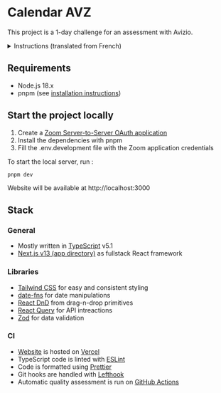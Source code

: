 # Calendar AVZ

This project is a 1-day challenge for an assessment with Avizio.

<details>
<summary>Instructions (translated from French)</summary>

> **Objective:**
> To create a web page for booking a Zoom call (https://zoom.us/).
>
> **Details:**
> The page should display a calendar week, and allow the user to book a meeting by drag & drop (Google Calendar interface type). When the user has chosen a slot in this way, a window appears displaying the date, the selected start and end times, an "Object" field and two buttons (validate and cancel).
> If the user validates, a Zoom call should be created on the chosen slot, and a confirmation displayed to the user.
>
> **Constraints:**
> Javascript technologies React.js and Node.js will be used for this exercise.
> The time required for this exercise is approximately 2 hours.
>
> **Additional instructions:**
> The candidate will create a Zoom account dedicated to this exercise and provide access to the expert.
> The candidate will create a github repository(s) to host his code, and commit it regularly to keep track of progress.
>
> Items to be supplied to the expert at the same time as the case is submitted:
>
> - Zoom login to access the account
> - Links to github repository(ies)
> - Any additional instructions the candidate deems necessary to show the expert how to test the code.

</details>

## Requirements

- Node.js 18.x
- pnpm (see [installation instructions](https://pnpm.io/fr/installation))

## Start the project locally

1. Create a [Zoom Server-to-Server OAuth application](https://developers.zoom.us/docs/internal-apps/s2s-oauth/)
2. Install the dependencies with pnpm
3. Fill the .env.development file with the Zoom application credentials

To start the local server, run :

```shell
pnpm dev
```

Website will be available at http://localhost:3000

## Stack

### General

- Mostly written in [TypeScript](https://www.typescriptlang.org/) v5.1
- [Next.js v13 (app directory)](https://nextjs.org/docs/app) as fullstack React framework

### Libraries

- [Tailwind CSS](https://tailwindcss.com/) for easy and consistent styling
- [date-fns](https://date-fns.org) for date manipulations
- [React DnD](https://react-dnd.github.io/react-dnd/) from drag-n-drop primitives
- [React Query](https://tanstack.com/query/latest/docs/react/overview) for API intreactions
- [Zod](https://zod.dev/) for data validation

### CI

- [Website](https://avz.bour.tech) is hosted on [Vercel](https://vercel.com)
- TypeScript code is linted with [ESLint](https://eslint.org/)
- Code is formatted using [Prettier](https://prettier.io/)
- Git hooks are handled with [Lefthook](https://github.com/evilmartians/lefthook)
- Automatic quality assessment is run on [GitHub Actions](https://github.com/features/actions)
